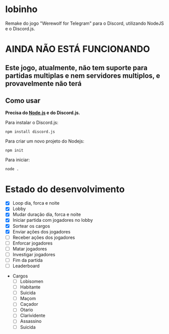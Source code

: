 # lobinho
Remake do jogo "Werewolf for Telegram" para o Discord, utilizando NodeJS e o Discord.js.

# AINDA NÃO ESTÁ FUNCIONANDO

## Este jogo, atualmente, não tem suporte para partidas multiplas e nem servidores multiplos, e provavelmente não terá

## Como usar

**Precisa do [Node.js](https://www.nodejs.org) e do Discord.js.**

Para instalar o Discord.js:

```
npm install discord.js
```
Para criar um novo projeto do Nodejs:
```
npm init
```
Para iniciar:
```
node .
```

# Estado do desenvolvimento

- [X] Loop dia, forca e noite
- [X] Lobby
- [X] Mudar duração dia, forca e noite 
- [X] Iniciar partida com jogadores no lobby
- [X] Sortear os cargos
- [X] Enviar ações dos jogadores
- [ ] Receber ações dos jogadores
- [ ] Enforcar jogadores
- [ ] Matar jogadores
- [ ] Investigar jogadores
- [ ] Fim da partida
- [ ] Leaderboard

- Cargos
    - [ ] Lobisomen
    - [ ] Habitante
    - [ ] Suicida
    - [ ] Maçom
    - [ ] Caçador
    - [ ] Otario
    - [ ] Clarividente
    - [ ] Assassino
    - [ ] Suicida